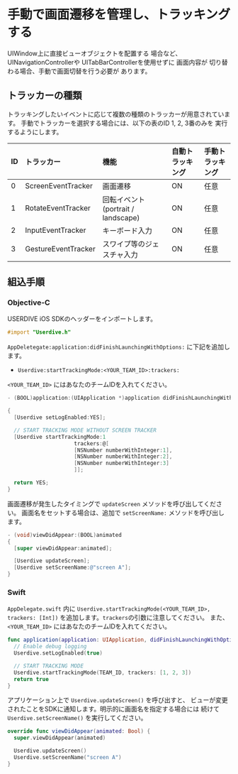 # 手動で画面遷移を管理し、トラッキングする

UIWindow上に直接ビューオブジェクトを配置する
場合など、 UINavigationControllerや
UITabBarControllerを使用せずに 画面内容が
切り替わる場合、手動で画面切替を行う必要が
あります。

## トラッカーの種類

トラッキングしたいイベントに応じて複数の種類のトラッカーが用意されています。
手動でトラッカーを選択する場合には、以下の表のID 1, 2, 3番のみを
実行するようにします。

| ID | トラッカー            | 機能                               | 自動トラッキング | 手動トラッキング |
|:---|:--------------------|:---------------------------------|:-------------|:-------------|
| 0  | ScreenEventTracker  | 画面遷移                           | ON           | 任意          |
| 1  | RotateEventTracker  | 回転イベント (portrait / landscape) | ON           | 任意          |
| 2  | InputEventTracker   | キーボード入力                      | ON           | 任意          |
| 3  | GestureEventTracker | スワイプ等のジェスチャ入力             | ON           | 任意          |

## 組込手順

### Objective-C

USERDIVE iOS SDKのヘッダーをインポートします。

```objective-c
#import "Userdive.h"
```

`AppDeletegate:application:didFinishLaunchingWithOptions:` に下記を追加します。

- `Userdive:startTrackingMode:<YOUR_TEAM_ID>:trackers:`

`<YOUR_TEAM_ID>` にはあなたのチームIDを入れてください。

```objective-c
- (BOOL)application:(UIApplication *)application didFinishLaunchingWithOptions:(NSDictionary *)launchOptions

{
  [Userdive setLogEnabled:YES];

  // START TRACKING MODE WITHOUT SCREEN TRACKER
  [Userdive startTrackingMode:1
                     trackers:@[
                     [NSNumber numberWithInteger:1],
                     [NSNumber numberWithInteger:2],
                     [NSNumber numberWithInteger:3]
                     ]];

  return YES;
}
```

画面遷移が発生したタイミングで `updateScreen` メソッドを呼び出してください。
画面名をセットする場合は、追加で `setScreenName:` メソッドを呼び出します。

```objective-c
- (void)viewDidAppear:(BOOL)animated
{
  [super viewDidAppear:animated];

  [Userdive updateScreen];
  [Userdive setScreenName:@"screen A"];
}
```

### Swift

`AppDelegate.swift` 内に
`Userdive.startTrackingMode(<YOUR_TEAM_ID>, trackers: [Int])`
を追加します。`trackers`の引数に注意してください。
また、 `<YOUR_TEAM_ID>` にはあなたのチームIDを入れてください。

```swift
func application(application: UIApplication, didFinishLaunchingWithOptions launchOptions: [NSObject: AnyObject]?) -> Bool {
  // Enable debug logging
  Userdive.setLogEnabled(true)

  // START TRACKING MODE
  Userdive.startTrackingMode(TEAM_ID, trackers: [1, 2, 3])
  return true
}
```

アプリケーション上で `Userdive.updateScreen()` を呼び出すと、
ビューが変更されたことをSDKに通知します。明示的に画面名を指定する場合には
続けて `Userdive.setScreenName()` を実行してください。

```swift
override func viewDidAppear(animated: Bool) {
  super.viewDidAppear(animated)

  Userdive.updateScreen()
  Userdive.setScreenName("screen A")
}
```
